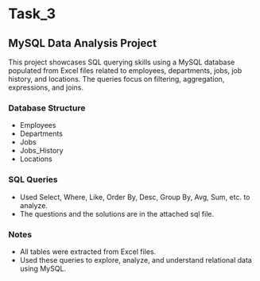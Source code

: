 # Task_3

## MySQL Data Analysis Project
This project showcases SQL querying skills using a MySQL database populated from Excel files related to employees, departments, jobs, job history, and locations. The queries focus on filtering, aggregation, expressions, and joins.

### Database Structure
- Employees
- Departments
- Jobs
- Jobs_History
- Locations

### SQL Queries
- Used Select, Where, Like, Order By, Desc, Group By, Avg, Sum, etc. to analyze.
- The questions and the solutions are in the attached sql file.


### Notes
- All tables were extracted from Excel files.
- Used these queries to explore, analyze, and understand relational data using MySQL.
